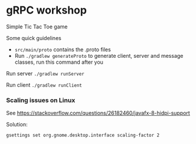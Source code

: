 # gRPC workshop

Simple Tic Tac Toe game

Some quick guidelines
* `src/main/proto` contains the .proto files   
* Run `./gradlew generateProto` to generate client, server and message classes, run this command after you  


Run server `./gradlew runServer`

Run client `./gradlew runClient`


### Scaling issues on Linux

See https://stackoverflow.com/questions/26182460/javafx-8-hidpi-support
 
Solution:

`gsettings set org.gnome.desktop.interface scaling-factor 2`